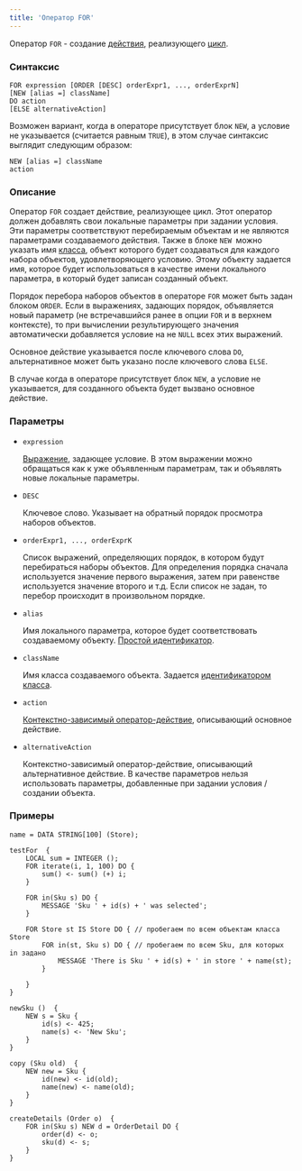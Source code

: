 ```yaml
---
title: 'Оператор FOR'
---
```


Оператор `FOR` - создание [действия](Actions.md), реализующего [цикл](Loop_FOR.md).

### Синтаксис

    FOR expression [ORDER [DESC] orderExpr1, ..., orderExprN]
    [NEW [alias =] className]
    DO action
    [ELSE alternativeAction]

Возможен вариант, когда в операторе присутствует блок `NEW`, а условие не указывается (считается равным `TRUE`), в этом случае синтаксис выглядит следующим образом:

    NEW [alias =] className
    action

### Описание

Оператор `FOR` создает действие, реализующее цикл. Этот оператор должен добавлять свои локальные параметры при задании условия. Эти параметры соответствуют перебираемым объектам и не являются параметрами создаваемого действия. Также в блоке `NEW `можно указать имя [класса](Classes.md), объект которого будет создаваться для каждого набора объектов, удовлетворяющего условию. Этому объекту задается имя, которое будет использоваться в качестве имени локального параметра, в который будет записан созданный объект.

Порядок перебора наборов объектов в операторе `FOR` может быть задан блоком `ORDER`. Если в выражениях, задающих порядок, объявляется новый параметр (не встречавшийся ранее в опции `FOR` и в верхнем контексте), то при вычислении результирующего значения автоматически добавляется условие на не `NULL` всех этих выражений.

Основное действие указывается после ключевого слова `DO`, альтернативное может быть указано после ключевого слова `ELSE`.

В случае когда в операторе присутствует блок `NEW`, а условие не указывается, для созданного объекта будет вызвано основное действие.

### Параметры

- `expression`

    [Выражение](Expression.md), задающее условие. В этом выражении можно обращаться как к уже объявленным параметрам, так и объявлять новые локальные параметры.

- `DESC`

    Ключевое слово. Указывает на обратный порядок просмотра наборов объектов. 

- `orderExpr1, ..., orderExprK`

    Список выражений, определяющих порядок, в котором будут перебираться наборы объектов. Для определения порядка сначала используется значение первого выражения, затем при равенстве используется значение второго и т.д. Если список не задан, то перебор происходит в произвольном порядке.

- `alias`

    Имя локального параметра, которое будет соответствовать создаваемому объекту. [Простой идентификатор](IDs.md#id).

- `className`

    Имя класса создаваемого объекта. Задается [идентификатором класса](IDs.md#classid).

- `action`

    [Контекстно-зависимый оператор-действие](Action_operators.md#contextdependent), описывающий основное действие.

- `alternativeAction`

    Контекстно-зависимый оператор-действие, описывающий альтернативное действие. В качестве параметров нельзя использовать параметры, добавленные при задании условия / создании объекта.

### Примеры

```lsf
name = DATA STRING[100] (Store);

testFor  {
    LOCAL sum = INTEGER ();
    FOR iterate(i, 1, 100) DO {
        sum() <- sum() (+) i;
    }

    FOR in(Sku s) DO {
        MESSAGE 'Sku ' + id(s) + ' was selected';
    }

    FOR Store st IS Store DO { // пробегаем по всем объектам класса Store
        FOR in(st, Sku s) DO { // пробегаем по всем Sku, для которых in задано
            MESSAGE 'There is Sku ' + id(s) + ' in store ' + name(st);
        }

    }
}

newSku ()  {
    NEW s = Sku {
        id(s) <- 425;
        name(s) <- 'New Sku';
    }
}

copy (Sku old)  {
    NEW new = Sku {
        id(new) <- id(old);
        name(new) <- name(old);
    }
}

createDetails (Order o)  {
    FOR in(Sku s) NEW d = OrderDetail DO {
        order(d) <- o;
        sku(d) <- s;
    }
}
```
